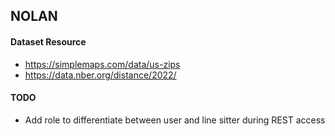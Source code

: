 ## NOLAN

#### Dataset Resource
 * https://simplemaps.com/data/us-zips
 * https://data.nber.org/distance/2022/

#### TODO
 * Add role to differentiate between user and line sitter during REST access
